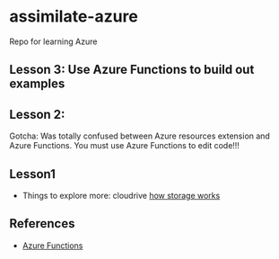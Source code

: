# assimilate-azure
Repo for learning Azure

## Lesson 3:  Use Azure Functions to build out examples


## Lesson 2:

Gotcha:  Was totally confused between Azure resources extension and Azure Functions.  You must use Azure Functions to edit code!!!

## Lesson1

* Things to explore more:  cloudrive
[how storage works](https://learn.microsoft.com/en-us/azure/cloud-shell/persisting-shell-storage#how-cloud-shell-storage-works)

## References

* [Azure Functions](https://learn.microsoft.com/en-us/azure/azure-functions/create-first-function-vs-code-python?pivots=python-mode-decorators)
